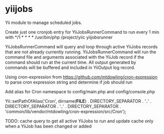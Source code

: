 # yiijobs

Yii module to manage scheduled jobs.

Create just one cronjob entry for YiiJobsRunnerCommand to run every 1 min with */1 * * * * /usr/bin/php /project/yiic yiijobsrunner

YiiJobsRunnerCommand will query and loop through active YiiJobs records that are not already currently running. YiiJobsRunnerCommand will run the command file and arguments associated with the YiiJob record if the command should run at the current time. All output generated by commands will be buffered and included in YiiOutput log record.

Using cron-expression from https://github.com/mtdowling/cron-expression to parse cron expression string and determine if job should run

Add alias for Cron namespace to config/main.php and config/console.php

Yii::setPathOfAlias('Cron', dirname(__FILE__) . DIRECTORY_SEPARATOR . '..' . DIRECTORY_SEPARATOR . '..' . DIRECTORY_SEPARATOR . 'common/lib/vendor/mtdowling/cron-expression/src/Cron');

TODO: cache query to get all active YiiJobs to run and update cache only when a YiiJob has been changed or added

